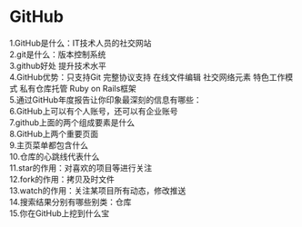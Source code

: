 # GitHub
1.GitHub是什么：IT技术人员的社交网站  
2.git是什么：版本控制系统  
3.github好处 提升技术水平  
4.GitHub优势：只支持Git 完整协议支持 在线文件编辑 社交网络元素 特色工作模式 私有仓库托管 Ruby on Rails框架  
5.通过GitHub年度报告让你印象最深刻的信息有哪些：  
6.GitHub上可以有个人账号，还可以有企业账号  
7.github上面的两个组成要素是什么  
8.GitHub上两个重要页面  
9.主页菜单都包含什么  
10.仓库的心跳线代表什么  
11.star的作用：对喜欢的项目等进行关注  
12.fork的作用：拷贝及时文件  
13.watch的作用：关注某项目所有动态，修改推送  
14.搜索结果分别有哪些别类：仓库   
15.你在GitHub上挖到什么宝  
